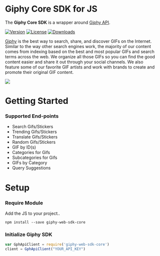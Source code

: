 # Giphy Core SDK for JS

The **Giphy Core SDK** is a wrapper around [Giphy API](https://github.com/Giphy/GiphyAPI).

[![Version][version-svg]][package-url] [![License][license-image]][license-url] [![Downloads][downloads-image]][downloads-url]

[license-image]: https://img.shields.io/badge/license-MIT-green.svg?style=flat-square
[license-url]: LICENSE.md
[downloads-image]: https://img.shields.io/npm/dm/giphycore.svg?style=flat-square
[downloads-url]: http://npm-stat.com/charts.html?package=giphycore
[version-svg]: https://img.shields.io/npm/v/giphycore.svg?style=flat-square
[package-url]: https://npmjs.org/package/giphycore

[Giphy](https://www.giphy.com) is the best way to search, share, and discover GIFs on the Internet. Similar to the way other search engines work, the majority of our content comes from indexing based on the best and most popular GIFs and search terms across the web. We organize all those GIFs so you can find the good content easier and share it out through your social channels. We also feature some of our favorite GIF artists and work with brands to create and promote their original GIF content.

[![](https://media.giphy.com/media/5xaOcLOqNmWHaLeB14I/giphy.gif)]()

# Getting Started

### Supported End-points

* Search Gifs/Stickers
* Trending Gifs/Stickers
* Translate Gifs/Stickers
* Random Gifs/Stickers
* GIF by ID(s)
* Categories for Gifs
* Subcategories for Gifs
* GIFs by Category
* Query Suggestions


# Setup

### Require Module

Add the JS to your project..

```
npm install --save giphy-web-sdk-core
```

### Initialize Giphy SDK

```javascript
var GphApiClient = require('giphy-web-sdk-core')
client = GphApiClient("YOUR_API_KEY")
```
